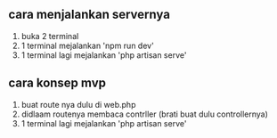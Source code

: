 ## cara menjalankan servernya
1. buka 2 terminal
2. 1 terminal mejalankan 'npm run dev'
3. 1 terminal lagi mejalankan 'php artisan serve'

## cara konsep mvp
1. buat route nya dulu di web.php
2. didlaam routenya membaca contrller (brati buat dulu controllernya)
3. 1 terminal lagi mejalankan 'php artisan serve'
